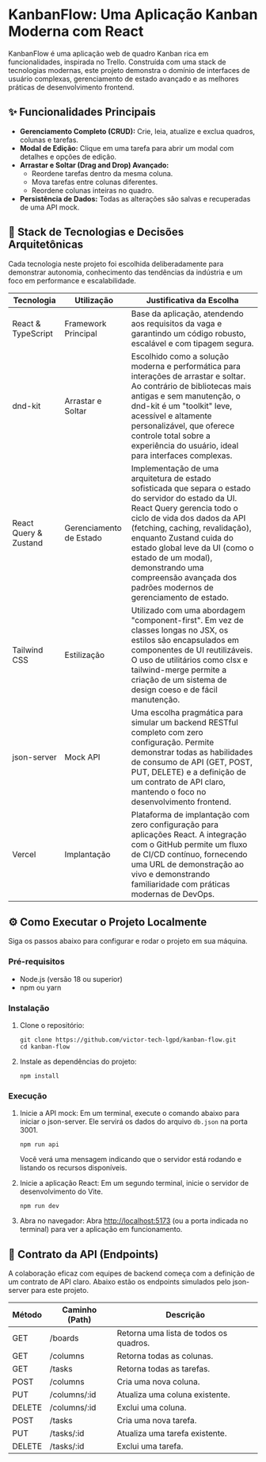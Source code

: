 <h1 class="text-3xl mb-6">KanbanFlow: Uma Aplicação Kanban Moderna com React</h1>
  <p class="mb-4">KanbanFlow é uma aplicação web de quadro Kanban rica em funcionalidades, inspirada no Trello. Construída com uma stack de tecnologias modernas, este projeto demonstra o domínio de interfaces de usuário complexas, gerenciamento de estado avançado e as melhores práticas de desenvolvimento frontend.</p>

  <h2 class="text-2xl mt-8 mb-4">✨ Funcionalidades Principais</h2>
  <ul class="list-disc pl-6 mb-6">
    <li><strong>Gerenciamento Completo (CRUD):</strong> Crie, leia, atualize e exclua quadros, colunas e tarefas.</li>
    <li><strong>Modal de Edição:</strong> Clique em uma tarefa para abrir um modal com detalhes e opções de edição.</li>
    <li><strong>Arrastar e Soltar (Drag and Drop) Avançado:</strong>
      <ul class="list-circle pl-6">
        <li>Reordene tarefas dentro da mesma coluna.</li>
        <li>Mova tarefas entre colunas diferentes.</li>
        <li>Reordene colunas inteiras no quadro.</li>
      </ul>
    </li>
    <li><strong>Persistência de Dados:</strong> Todas as alterações são salvas e recuperadas de uma API mock.</li>
  </ul>

  <h2 class="text-2xl mt-8 mb-4">🚀 Stack de Tecnologias e Decisões Arquitetônicas</h2>
  <p class="mb-4">Cada tecnologia neste projeto foi escolhida deliberadamente para demonstrar autonomia, conhecimento das tendências da indústria e um foco em performance e escalabilidade.</p>
  <table>
    <thead>
      <tr>
        <th>Tecnologia</th>
        <th>Utilização</th>
        <th>Justificativa da Escolha</th>
      </tr>
    </thead>
    <tbody>
      <tr>
        <td>React & TypeScript</td>
        <td>Framework Principal</td>
        <td>Base da aplicação, atendendo aos requisitos da vaga e garantindo um código robusto, escalável e com tipagem segura.</td>
      </tr>
      <tr>
        <td>dnd-kit</td>
        <td>Arrastar e Soltar</td>
        <td>Escolhido como a solução moderna e performática para interações de arrastar e soltar. Ao contrário de bibliotecas mais antigas e sem manutenção, o dnd-kit é um "toolkit" leve, acessível e altamente personalizável, que oferece controle total sobre a experiência do usuário, ideal para interfaces complexas.</td>
      </tr>
      <tr>
        <td>React Query & Zustand</td>
        <td>Gerenciamento de Estado</td>
        <td>Implementação de uma arquitetura de estado sofisticada que separa o estado do servidor do estado da UI. React Query gerencia todo o ciclo de vida dos dados da API (fetching, caching, revalidação), enquanto Zustand cuida do estado global leve da UI (como o estado de um modal), demonstrando uma compreensão avançada dos padrões modernos de gerenciamento de estado.</td>
      </tr>
      <tr>
        <td>Tailwind CSS</td>
        <td>Estilização</td>
        <td>Utilizado com uma abordagem "component-first". Em vez de classes longas no JSX, os estilos são encapsulados em componentes de UI reutilizáveis. O uso de utilitários como clsx e tailwind-merge permite a criação de um sistema de design coeso e de fácil manutenção.</td>
      </tr>
      <tr>
        <td>json-server</td>
        <td>Mock API</td>
        <td>Uma escolha pragmática para simular um backend RESTful completo com zero configuração. Permite demonstrar todas as habilidades de consumo de API (GET, POST, PUT, DELETE) e a definição de um contrato de API claro, mantendo o foco no desenvolvimento frontend.</td>
      </tr>
      <tr>
        <td>Vercel</td>
        <td>Implantação</td>
        <td>Plataforma de implantação com zero configuração para aplicações React. A integração com o GitHub permite um fluxo de CI/CD contínuo, fornecendo uma URL de demonstração ao vivo e demonstrando familiaridade com práticas modernas de DevOps.</td>
      </tr>
    </tbody>
  </table>

  <h2 class="text-2xl mt-8 mb-4">⚙️ Como Executar o Projeto Localmente</h2>
  <p class="mb-4">Siga os passos abaixo para configurar e rodar o projeto em sua máquina.</p>
  <h3 class="text-xl mt-6 mb-2">Pré-requisitos</h3>
  <ul class="list-disc pl-6 mb-4">
    <li>Node.js (versão 18 ou superior)</li>
    <li>npm ou yarn</li>
  </ul>

  <h3 class="text-xl mt-6 mb-2">Instalação</h3>
  <ol class="list-decimal pl-6 mb-4">
    <li>Clone o repositório:
      <pre><code>git clone https://github.com/victor-tech-lgpd/kanban-flow.git
cd kanban-flow</code></pre>
    </li>
    <li>Instale as dependências do projeto:
      <pre><code>npm install</code></pre>
    </li>
  </ol>

  <h3 class="text-xl mt-6 mb-2">Execução</h3>
  <ol class="list-decimal pl-6 mb-4">
    <li>Inicie a API mock: Em um terminal, execute o comando abaixo para iniciar o json-server. Ele servirá os dados do arquivo <code>db.json</code> na porta 3001.
      <pre><code>npm run api</code></pre>
      <p>Você verá uma mensagem indicando que o servidor está rodando e listando os recursos disponíveis.</p>
    </li>
    <li>Inicie a aplicação React: Em um segundo terminal, inicie o servidor de desenvolvimento do Vite.
      <pre><code>npm run dev</code></pre>
    </li>
    <li>Abra no navegador: Abra <a href="http://localhost:5173">http://localhost:5173</a> (ou a porta indicada no terminal) para ver a aplicação em funcionamento.</li>
  </ol>

  <h2 class="text-2xl mt-8 mb-4">📄 Contrato da API (Endpoints)</h2>
  <p class="mb-4">A colaboração eficaz com equipes de backend começa com a definição de um contrato de API claro. Abaixo estão os endpoints simulados pelo json-server para este projeto.</p>
  <table>
    <thead>
      <tr>
        <th>Método</th>
        <th>Caminho (Path)</th>
        <th>Descrição</th>
      </tr>
    </thead>
    <tbody>
      <tr>
        <td>GET</td>
        <td>/boards</td>
        <td>Retorna uma lista de todos os quadros.</td>
      </tr>
      <tr>
        <td>GET</td>
        <td>/columns</td>
        <td>Retorna todas as colunas.</td>
      </tr>
      <tr>
        <td>GET</td>
        <td>/tasks</td>
        <td>Retorna todas as tarefas.</td>
      </tr>
      <tr>
        <td>POST</td>
        <td>/columns</td>
        <td>Cria uma nova coluna.</td>
      </tr>
      <tr>
        <td>PUT</td>
        <td>/columns/:id</td>
        <td>Atualiza uma coluna existente.</td>
      </tr>
      <tr>
        <td>DELETE</td>
        <td>/columns/:id</td>
        <td>Exclui uma coluna.</td>
      </tr>
      <tr>
        <td>POST</td>
        <td>/tasks</td>
        <td>Cria uma nova tarefa.</td>
      </tr>
      <tr>
        <td>PUT</td>
        <td>/tasks/:id</td>
        <td>Atualiza uma tarefa existente.</td>
      </tr>
      <tr>
        <td>DELETE</td>
        <td>/tasks/:id</td>
        <td>Exclui uma tarefa.</td>
      </tr>
    </tbody>
  </table>
